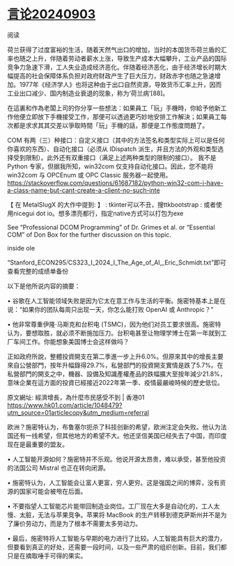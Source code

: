 # [言论20240903](https://github.com/cutepig123/gitblog/issues/78)

阅读

荷兰获得了过度富裕的生活，随着天然气出口的增加，当时的本国货币荷兰盾的汇率也随之上升，伴随着劳动者薪水上涨，导致生产成本大幅攀升，工业产品的国际竞争力急速下滑，工人失业造成经济恶化。伴随着经济恶化，由于经济增长时期大幅提高的社会保障体系负担对政府财政产生了巨大压力，财政赤字也随之急速增加。1977年《经济学人》也将这种由于出口自然资源，导致货币汇率上升，因而工业出口减少、国内制造业衰退的现象，称为‘荷兰病’[88]。


在這裏和作為老闆上司的你分享一些想法：如果員工「玩」手機時，你給予他新工作他便立即放下手機接受工作，那便可以透過更巧妙地安排工作解決；如果員工每次都是求求其其交差以爭取時間「玩」手機的話，那便是工作態度問題了。

COM 有两（三）种接口：自定义接口（其中的方法签名和类型实际上可以是任何你喜欢的东西）、自动化接口（必须从 IDispatch 派生，并且方法的外观和类型选择受到限制）。此外还有双重接口（满足上述两种类型的限制的接口）。
我不是 Python 专家，但据我所知，win32com 仅支持自动化接口。因此，您不能将 win32com 与 OPCEnum 或 OPC Classic 服务器一起使用。
https://stackoverflow.com/questions/61687182/python-win32-com-i-have-a-class-name-but-cant-create-a-client-no-such-inte

【 在 MetalSlugX 的大作中提到: 】
: tkinter可以不丑，搜ttkbootstrap
: 或者使用nicegui dot io。想多漂亮都行，指定native方式可以打包为exe

  See “Professional DCOM Programming” of Dr. Grimes et al. or “Essential COM” of Don Box for the further discussion on this topic.

inside ole

“Stanford_ECON295⧸CS323_I_2024_I_The_Age_of_AI,_Eric_Schmidt.txt”即可查看完整的成绩单备份

以下是他所说内容的摘要：

• 谷歌在人工智能领域失败是因为它太在意工作与生活的平衡。施密特基本上是在说：“如果你的团队每周只出现一天，你怎么能打败 OpenAI 或 Anthropic？”

• 他非常尊重伊隆·马斯克和台积电 (TSMC)，因为他们对员工要求很高。施密特认为，要想取胜，就必须不断施加压力。台积电甚至让物理学博士在第一年就到工厂车间工作。你能想象美国博士会这样做吗？

正如政府所說，整體投資開支在第二季進一步上升6.0%。但原來其中的增長主要來自公營部門，按年升幅錄得29.7%，私營部門的投資開支實情是跌了5.7%。在私營部門的開支之中，機器、設備及知識產權產品的跌幅擴大至按年減少21.8%，意味企業在這方面的投資已經接近2022年第一季、疫情最嚴峻時候的歷史低位。

原文網址: 經濟增長，為什麼市民感受不到 | 香港01 https://www.hk01.com/article/1048479?utm_source=01articlecopy&utm_medium=referral

欧洲？施密特认为，布鲁塞尔扼杀了科技创新的希望，欧洲注定会失败。他认为法国还有一线希望，但其他地方的希望不大。他还坚信美国已经失去了中国，而印度现在是最重要的盟友。

• 人工智能开源如何？施密特并不乐观。他说开源太昂贵，难以承受，甚至他投资的法国公司 Mistral 也正在转向闭源。

• 施密特认为，人工智能会让富人更富，穷人更穷。这是强国之间的博弈，没有资源的国家可能会被甩在后面。

• 不要指望人工智能芯片能带回制造业岗位。工厂现在大多是自动化的，工人太慢、太脏，无法与苹果竞争。苹果将 MacBook 的生产转移到德克萨斯州并不是为了廉价劳动力，而是为了根本不需要太多劳动力。

• 最后，施密特将人工智能与早期的电力进行了比较。人工智能具有巨大的潜力，但要看到真正的好处，还需要一段时间，以及一些严肃的组织创新。目前，我们都只是在摘取唾手可得的果实。




